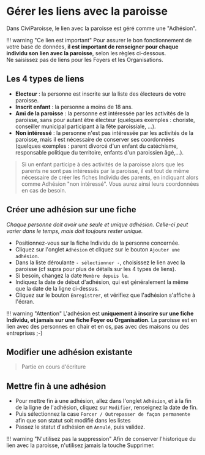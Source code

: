 # Gérer les liens avec la paroisse

Dans CiviParoisse, le lien avec la paroisse est géré comme une "Adhésion".

!!! warning "Ce lien est important"
    Pour assurer le bon fonctionnement de votre base de données, **il est important de renseigner pour chaque individu son lien avec la paroisse**, selon les règles ci-dessous.  
    Ne saisissez pas de liens pour les Foyers et les Organisations.

## Les 4 types de liens

  * **Electeur** : la personne est inscrite sur la liste des électeurs de votre paroisse.
  * **Inscrit enfant** : la personne a moins de 18 ans.
  * **Ami de la paroisse** : la personne est intéressée par les activités de la paroisse, sans pour autant être électeur (quelques exemples : choriste, conseiller municipal participant à la fête paroissiale, ...).
  * **Non intéressé** : la personne n'est pas intéressée par les activités de la paroisse, mais il est nécessaire de conserver ses coordonnées (quelques exemples : parent divorcé d'un enfant du catéchisme, responsable politique du territoire, enfants d'un paroissien âgé,...).

  > Si un enfant participe à des activités de la paroisse alors que les parents ne sont pas intéressés par la paroisse, il est tout de même nécessaire de créer les fiches Individu des parents, en indiquant alors comme Adhésion "non intéressé".  Vous aurez ainsi leurs coordonnées en cas de besoin.

## Créer une adhésion sur une fiche

*Chaque personne doit avoir une seule et unique adhésion. Celle-ci peut varier dans le temps, mais doit toujours rester unique.*

* Positionnez-vous sur la fiche Individu de la personne concernée.
* Cliquez sur l'onglet `Adhésion` et cliquez sur le bouton `Ajouter une adhésion`.
* Dans la liste déroulante `- sélectionner -`, choisissez le lien avec la paroisse (cf supra pour plus de détails sur les 4 types de liens).
* Si besoin, changez la date `Membre depuis le`.
* Indiquez la date de début d'adhésion, qui est généralement la même que la date de la ligne ci-dessus.
* Cliquez sur le bouton `Enregistrer`, et vérifiez que l'adhésion s'affiche à l'écran.

!!! warning "Attention"
    L'adhésion est **uniquement à inscrire sur une fiche Individu, et jamais sur une fiche Foyer ou Organisation**. La paroisse est en lien avec des personnes en chair et en os, pas avec des maisons ou des entreprises ;-)

## Modifier une adhésion existante

> Partie en cours d'écriture

## Mettre fin à une adhésion

* Pour mettre fin à une adhésion, allez dans l'onglet `Adhésion`, et à la fin de la ligne de l'adhésion, cliquez sur `Modifier`, renseignez la date de fin.
* Puis sélectionnez la case `Forcer / Outrepasser de façon permanente` afin que son statut soit modifié dans les listes
* Passez le statut d'adhésion en `Annulé`, puis validez.

!!! warning "N'utilisez pas la suppression"
    Afin de conserver l'historique du lien avec la paroisse, n'utilisez jamais la touche Supprimer.
